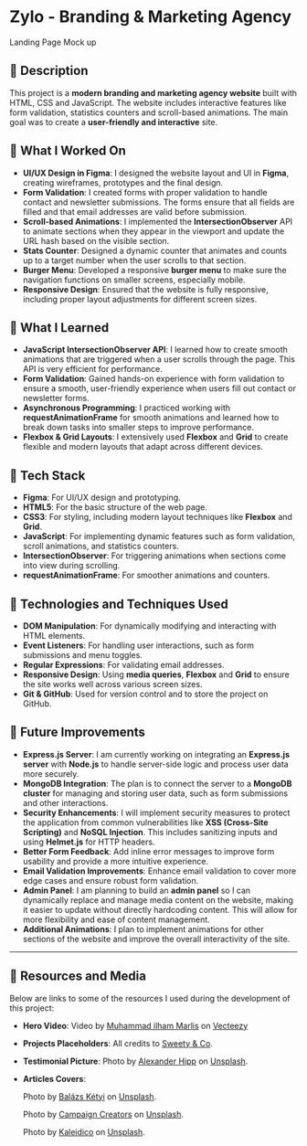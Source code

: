 # Zylo - Branding & Marketing Agency
Landing Page Mock up

## 🫧 Description

This project is a **modern branding and marketing agency website** built with HTML, CSS and JavaScript.
The website includes interactive features like form validation, statistics counters and scroll-based animations. The main goal was to create a **user-friendly and interactive** site.

## 🫧 What I Worked On

- **UI/UX Design in Figma**: I designed the website layout and UI in **Figma**, creating wireframes, prototypes and the final design.
- **Form Validation**: I created forms with proper validation to handle contact and newsletter submissions. The forms ensure that all fields are filled and that email addresses are valid before submission.
- **Scroll-based Animations**: I implemented the **IntersectionObserver** API to animate sections when they appear in the viewport and update the URL hash based on the visible section.
- **Stats Counter**: Designed a dynamic counter that animates and counts up to a target number when the user scrolls to that section.
- **Burger Menu**: Developed a responsive **burger menu** to make sure the navigation functions on smaller screens, especially mobile.
- **Responsive Design**: Ensured that the website is fully responsive, including proper layout adjustments for different screen sizes.

## 🫧 What I Learned

- **JavaScript IntersectionObserver API**: I learned how to create smooth animations that are triggered when a user scrolls through the page. This API is very efficient for performance.
- **Form Validation**: Gained hands-on experience with form validation to ensure a smooth, user-friendly experience when users fill out contact or newsletter forms.
- **Asynchronous Programming**: I practiced working with **requestAnimationFrame** for smooth animations and learned how to break down tasks into smaller steps to improve performance.
- **Flexbox & Grid Layouts**: I extensively used **Flexbox** and **Grid** to create flexible and modern layouts that adapt across different devices.

## 🫧 Tech Stack

- **Figma**: For UI/UX design and prototyping.
- **HTML5**: For the basic structure of the web page.
- **CSS3**: For styling, including modern layout techniques like **Flexbox** and **Grid**.
- **JavaScript**: For implementing dynamic features such as form validation, scroll animations, and statistics counters.
- **IntersectionObserver**: For triggering animations when sections come into view during scrolling.
- **requestAnimationFrame**: For smoother animations and counters.

## 🫧 Technologies and Techniques Used

- **DOM Manipulation**: For dynamically modifying and interacting with HTML elements.
- **Event Listeners**: For handling user interactions, such as form submissions and menu toggles.
- **Regular Expressions**: For validating email addresses.
- **Responsive Design**: Using **media queries**, **Flexbox** and **Grid** to ensure the site works well across various screen sizes.
- **Git & GitHub**: Used for version control and to store the project on GitHub.

## 🫧 Future Improvements

- **Express.js Server**: I am currently working on integrating an **Express.js server** with **Node.js** to handle server-side logic and process user data more securely.
- **MongoDB Integration**: The plan is to connect the server to a **MongoDB cluster** for managing and storing user data, such as form submissions and other interactions.
- **Security Enhancements**: I will implement security measures to protect the application from common vulnerabilities like **XSS (Cross-Site Scripting)** and **NoSQL Injection**. This includes sanitizing inputs and using **Helmet.js** for HTTP headers.
- **Better Form Feedback**: Add inline error messages to improve form usability and provide a more intuitive experience.
- **Email Validation Improvements**: Enhance email validation to cover more edge cases and ensure robust form validation.
- **Admin Panel**: I am planning to build an **admin panel** so I can dynamically replace and manage media content on the website, making it easier to update without directly hardcoding content. This will allow for more flexibility and ease of content management.
- **Additional Animations**: I plan to implement animations for other sections of the website and improve the overall interactivity of the site.

---

## 🫧 Resources and Media

Below are links to some of the resources I used during the development of this project:

- **Hero Video**:
  Video by [Muhammad ilham Marlis](https://www.vecteezy.com/members/_mim_) on [Vecteezy](https://www.vecteezy.com/video/46549146-loop-animation-3d-abstract-fluid-blob-liquid-shape-3d-animation-black-and-whiteloop)
- **Projects Placeholders**: All credits to [Sweety & Co](https://www.behance.net/sweetyandco).
- **Testimonial Picture**:
  Photo by [Alexander Hipp](https://unsplash.com/@alexanderhipp?utm_content=creditCopyText&utm_medium=referral&utm_source=unsplash) on [Unsplash](https://unsplash.com/photos/a-man-wearing-glasses-and-a-black-shirt-iEEBWgY_6lA?utm_content=creditCopyText&utm_medium=referral&utm_source=unsplash).
- **Articles Covers**:

  Photo by [Balázs Kétyi](https://unsplash.com/@balazsketyi?utm_content=creditCopyText&utm_medium=referral&utm_source=unsplash) on [Unsplash](https://unsplash.com/photos/color-code-book-LPWl2pEVGKc?utm_content=creditCopyText&utm_medium=referral&utm_source=unsplash).

  Photo by [Campaign Creators](https://unsplash.com/@campaign_creators?utm_content=creditCopyText&utm_medium=referral&utm_source=unsplash) on [Unsplash](https://unsplash.com/photos/person-using-macbook-pro-OGOWDVLbMSc?utm_content=creditCopyText&utm_medium=referral&utm_source=unsplash).

  Photo by [Kaleidico](https://unsplash.com/@kaleidico?utm_content=creditCopyText&utm_medium=referral&utm_source=unsplash) on [Unsplash](https://unsplash.com/photos/man-wearing-gray-polo-shirt-beside-dry-erase-board-3V8xo5Gbusk?utm_content=creditCopyText&utm_medium=referral&utm_source=unsplash).
